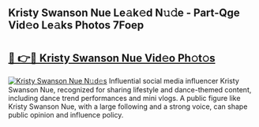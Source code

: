 ## Kristy Swanson Nue Le𝚊k𝚎d N𝚞𝚍e - Part-Qge Vid𝚎o Le𝚊ks Photos 7Foep

# <h2><a href="http://fb3dhou.evod.top/?m=Kristy+Swanson+Nue">🔗 👉🔴 Kristy Swanson Nue Vid𝚎o Ph𝚘t𝚘s</a></h2>

[![Kristy Swanson Nue N𝚞d𝚎s](https://i.imgur.com/8V9OHl7.gif)](http://fb3dhou.evod.top/?m=Kristy+Swanson+Nue)
Influential social media influencer Kristy Swanson Nue, recognized for sharing lifestyle and dance-themed content, including dance trend performances and mini vlogs. A public figure like Kristy Swanson Nue, with a large following and a strong voice, can shape public opinion and influence policy. 
